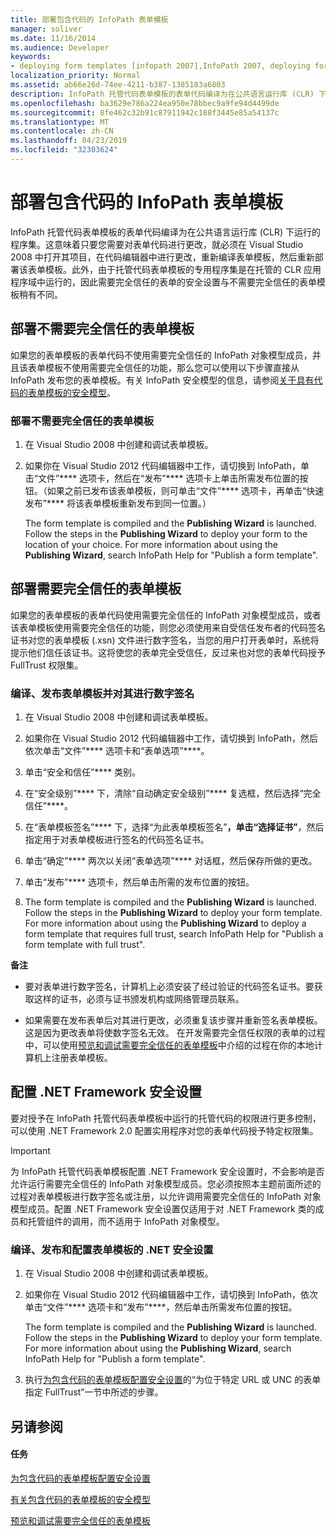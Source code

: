 ```yaml
---
title: 部署包含代码的 InfoPath 表单模板
manager: soliver
ms.date: 11/16/2014
ms.audience: Developer
keywords:
- deploying form templates [infopath 2007],InfoPath 2007, deploying form templates,form templates [InfoPath 2007], deploying,.NET Framework security settings [InfoPath 2007],deployment [InfoPath 2007], form templates
localization_priority: Normal
ms.assetid: ab66e26d-74ee-4211-b387-1385183a6803
description: InfoPath 托管代码表单模板的表单代码编译为在公共语言运行库 (CLR) 下运行的程序集。这意味着只要您需要对表单代码进行更改，就必须在 Visual Studio 2008 中打开其项目，在代码编辑器中进行更改，重新编译表单模板，然后重新部署该表单模板。此外，由于托管代码表单模板的专用程序集是在托管的 CLR 应用程序域中运行的，因此需要完全信任的表单的安全设置与不需要完全信任的表单模板稍有不同。
ms.openlocfilehash: ba3629e786a224ea950e78bbec9a9fe94d4499de
ms.sourcegitcommit: 8fe462c32b91c87911942c188f3445e85a54137c
ms.translationtype: MT
ms.contentlocale: zh-CN
ms.lasthandoff: 04/23/2019
ms.locfileid: "32303624"
---
```

# <a name="deploy-infopath-form-templates-with-code"></a>部署包含代码的 InfoPath 表单模板

InfoPath 托管代码表单模板的表单代码编译为在公共语言运行库 (CLR) 下运行的程序集。这意味着只要您需要对表单代码进行更改，就必须在 Visual Studio 2008 中打开其项目，在代码编辑器中进行更改，重新编译表单模板，然后重新部署该表单模板。此外，由于托管代码表单模板的专用程序集是在托管的 CLR 应用程序域中运行的，因此需要完全信任的表单的安全设置与不需要完全信任的表单模板稍有不同。
  
## <a name="deploying-form-templates-that-do-not-require-full-trust"></a>部署不需要完全信任的表单模板

如果您的表单模板的表单代码不使用需要完全信任的 InfoPath 对象模型成员，并且该表单模板不使用需要完全信任的功能，那么您可以使用以下步骤直接从 InfoPath 发布您的表单模板。有关 InfoPath 安全模型的信息，请参阅[关于具有代码的表单模板的安全模型](about-the-security-model-for-form-templates-with-code.md)。
  
### <a name="deploy-a-form-template-that-does-not-require-full-trust"></a>部署不需要完全信任的表单模板

1. 在 Visual Studio 2008 中创建和调试表单模板。
    
2. 如果你在 Visual Studio 2012 代码编辑器中工作，请切换到 InfoPath，单击“文件”**** 选项卡，然后在“发布”**** 选项卡上单击所需发布位置的按钮。（如果之前已发布该表单模板，则可单击“文件”**** 选项卡，再单击“快速发布”**** 将该表单模板重新发布到同一位置。） 
    
    The form template is compiled and the **Publishing Wizard** is launched. Follow the steps in the **Publishing Wizard** to deploy your form to the location of your choice. For more information about using the **Publishing Wizard**, search InfoPath Help for "Publish a form template".
    
## <a name="deploying-form-templates-that-require-full-trust"></a>部署需要完全信任的表单模板

如果您的表单模板的表单代码使用需要完全信任的 InfoPath 对象模型成员，或者该表单模板使用需要完全信任的功能，则您必须使用来自受信任发布者的代码签名证书对您的表单模板 (.xsn) 文件进行数字签名，当您的用户打开表单时，系统将提示他们信任该证书。这将使您的表单完全受信任，反过来也对您的表单代码授予 FullTrust 权限集。
  
### <a name="compile-publish-and-digitally-sign-a-form-template"></a>编译、发布表单模板并对其进行数字签名

1. 在 Visual Studio 2008 中创建和调试表单模板。
    
2. 如果你在 Visual Studio 2012 代码编辑器中工作，请切换到 InfoPath，然后依次单击“文件”**** 选项卡和“表单选项”****。
    
3. 单击“安全和信任”**** 类别。 
    
4. 在“安全级别”**** 下，清除“自动确定安全级别”**** 复选框，然后选择“完全信任”****。
    
5. 在“表单模板签名”**** 下，选择“为此表单模板签名”****，单击“选择证书”****，然后指定用于对表单模板进行签名的代码签名证书。
    
6. 单击“确定”**** 两次以关闭“表单选项”**** 对话框，然后保存所做的更改。 
    
7. 单击“发布”**** 选项卡，然后单击所需的发布位置的按钮。 
    
8. The form template is compiled and the **Publishing Wizard** is launched. Follow the steps in the **Publishing Wizard** to deploy your form template. For more information about using the **Publishing Wizard** to deploy a form template that requires full trust, search InfoPath Help for "Publish a form template with full trust". 
    
 **备注**
- 要对表单进行数字签名，计算机上必须安装了经过验证的代码签名证书。要获取这样的证书，必须与证书颁发机构或网络管理员联系。
    
- 如果需要在发布表单后对其进行更改，必须重复该步骤并重新签名表单模板。 这是因为更改表单将使数字签名无效。 在开发需要完全信任权限的表单的过程中，可以使用[预览和调试需要完全信任的表单模板](how-to-preview-and-debug-form-templates-that-require-full-trust.md)中介绍的过程在你的本地计算机上注册表单模板。 
    
## <a name="configuring-net-framework-security-settings"></a>配置 .NET Framework 安全设置

要对授予在 InfoPath 托管代码表单模板中运行的托管代码的权限进行更多控制，可以使用 .NET Framework 2.0 配置实用程序对您的表单代码授予特定权限集。
  
> [!IMPORTANT]
> 为 InfoPath 托管代码表单模板配置 .NET Framework 安全设置时，不会影响是否允许运行需要完全信任的 InfoPath 对象模型成员。您必须按照本主题前面所述的过程对表单模板进行数字签名或注册，以允许调用需要完全信任的 InfoPath 对象模型成员。配置 .NET Framework 安全设置仅适用于对 .NET Framework 类的成员和托管组件的调用，而不适用于 InfoPath 对象模型。 
  
### <a name="compile-publish-and-configure-net-security-settings-for-a-form-template"></a>编译、发布和配置表单模板的 .NET 安全设置

1. 在 Visual Studio 2008 中创建和调试表单模板。
    
2. 如果你在 Visual Studio 2012 代码编辑器中工作，请切换到 InfoPath，依次单击“文件”**** 选项卡和“发布”****，然后单击所需发布位置的按钮。
    
    The form template is compiled and the **Publishing Wizard** is launched. Follow the steps in the **Publishing Wizard** to deploy your form template. For more information about using the **Publishing Wizard**, search InfoPath Help for "Publish a form template".
    
3. 执行[为包含代码的表单模板配置安全设置](how-to-configure-security-settings-for-form-templates-with-code.md)的“为位于特定 URL 或 UNC 的表单指定 FullTrust”一节中所述的步骤。
    
## <a name="see-also"></a>另请参阅

#### <a name="tasks"></a>任务

[为包含代码的表单模板配置安全设置](how-to-configure-security-settings-for-form-templates-with-code.md)


[有关包含代码的表单模板的安全模型](about-the-security-model-for-form-templates-with-code.md)
  
[预览和调试需要完全信任的表单模板](how-to-preview-and-debug-form-templates-that-require-full-trust.md)

